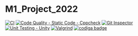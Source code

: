 # M1_Project_2022
[![CI](https://github.com/Rajeshkumar1234/M1_Project_2022/actions/workflows/1main.yml/badge.svg)](https://github.com/Rajeshkumar1234/M1_Project_2022/actions/workflows/1main.yml)
[![Code Quality - Static Code - Cppcheck](https://github.com/Rajeshkumar1234/M1_Project_2022/actions/workflows/cpp.check.yml/badge.svg)](https://github.com/Rajeshkumar1234/M1_Project_2022/actions/workflows/cpp.check.yml)
[![Git Inspector](https://github.com/Rajeshkumar1234/M1_Project_2022/actions/workflows/git%20inspector.yml/badge.svg)](https://github.com/Rajeshkumar1234/M1_Project_2022/actions/workflows/git%20inspector.yml)
[![Unit Testing - Unity](https://github.com/Rajeshkumar1234/M1_Project_2022/actions/workflows/unity_test.yml/badge.svg)](https://github.com/Rajeshkumar1234/M1_Project_2022/actions/workflows/unity_test.yml)
[![Valgrind](https://github.com/Rajeshkumar1234/M1_Project_2022/actions/workflows/valgrind.yml/badge.svg)](https://github.com/Rajeshkumar1234/M1_Project_2022/actions/workflows/valgrind.yml)
<a href="https://app.codiga.io/public/user/github/Rajeshkumar1234">
   <img src="https://api.codiga.io/public/badge/user/github/Rajeshkumar1234?style=light" alt="codiga badge" />
</a>
